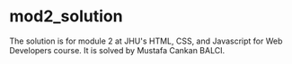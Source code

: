 # mod2_solution
The solution is for  module 2 at JHU's HTML, CSS, and Javascript for Web Developers course. It is solved by Mustafa Cankan BALCI.
